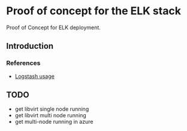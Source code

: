 # Proof of concept for the ELK stack

Proof of Concept for ELK deployment.

## Introduction

### References

* [Logstash usage](https://www.elastic.co/guide/en/logstash/current/advanced-pipeline.html)

## TODO

* get libvirt single node running
* get libvirt multi node running
* get multi-node running in azure
